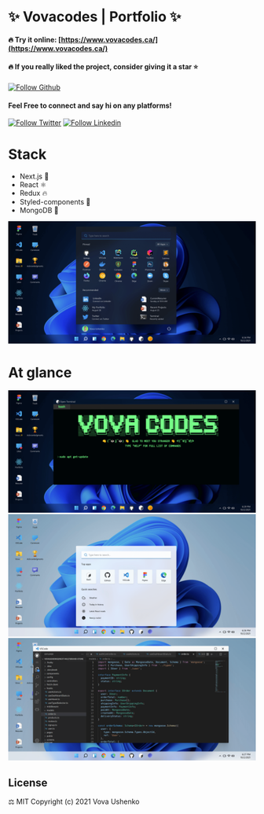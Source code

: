 # ✨ Vovacodes | Portfolio ✨

#### 🔥 Try it online: [https://www.vovacodes.ca/](https://www.vovacodes.ca/)

#### 🔥 If you really liked the project, consider giving it a star ⭐

[![Follow Github](https://img.shields.io/github/followers/vovaushenko.svg?style=social&label=Follow&maxAge=2592000)](https://github.com/vovaushenko)

#### Feel Free to connect and say hi on any platforms!

[![Follow Twitter](https://img.shields.io/badge/Twitter-1DA1F2?style=for-the-badge&logo=twitter&logoColor=white)](https://twitter.com/vova_ush)
[![Follow Linkedin](https://img.shields.io/badge/LinkedIn-0077B5?style=for-the-badge&logo=linkedin&logoColor=white)](https://www.linkedin.com/in/vovau/)

# Stack

- Next.js 🚀
- React ⚛
- Redux 🔥
- Styled-components 💅
- MongoDB 🍃

![home](./public/about/5.png)

# At glance

![home](./public/about/4.png)
![home](./public/about/2.png)
![home](./public/about/3.png)

## License

⚖️ MIT Copyright (c) 2021 Vova Ushenko
